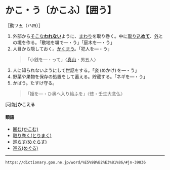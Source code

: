 # かこ・う〔かこふ〕【囲う】

［動ワ五（ハ四）］
1. 外部から[そこな**われない**](そこなう（損なう／害う）)ように、[まわり](まわり（回り／廻り／周り）)を取り巻く。中に[取り込**めて**](とりこむ（取り込む）)、[外](そと（外）)との境を作る。「敷地を塀で―・う」「庭木を―・う」
2. 人目から隠しておく。[かくまう](%E3%81%8B%E3%81%8F%E3%81%BE%E3%81%86%EF%BC%88%E5%9B%B2%E3%81%BE%E3%81%86%EF%BC%8F%E5%8C%BF%E3%81%86%EF%BC%89.md)。「犯人を―・う」    
    >「小銭を―・って」〈[真山](https://dictionary.goo.ne.jp/word/person/%E7%9C%9F%E5%B1%B1%E9%9D%92%E6%9E%9C/#jn-209659)・男五人〉
3. 人に知られないようにして世話をする。「妾 (めかけ) を―・う」
4. 野菜や果物を保存の処置をして蓄える。貯蔵する。「ネギを―・う」
5. かばう。たすけ守る。    
    >「姫を―・ひ奥へ入り給ふを」〈伎・壬生大念仏〉
        

\[可能\]**かこえる**

#### 類語

-   [囲む(かこむ)](https://dictionary.goo.ne.jp/word/%E5%9B%B2%E3%82%80_%28%E3%81%8B%E3%81%93%E3%82%80%29/#jn-39958)
-   [取り巻く(とりまく)](https://dictionary.goo.ne.jp/word/%E5%8F%96%E5%B7%BB%E3%81%8F/#jn-161397)
-   [巡らす(めぐらす)](https://dictionary.goo.ne.jp/word/%E5%B7%A1%E3%82%89%E3%81%99/#jn-217240)
-   [巡る(めぐる)](https://dictionary.goo.ne.jp/word/%E5%B7%A1%E3%82%8B/#jn-217262)

---
`https://dictionary.goo.ne.jp/word/%E5%9B%B2%E3%81%86/#jn-39836`